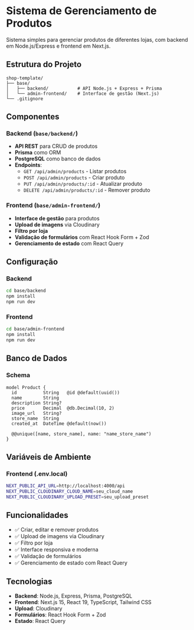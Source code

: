 # Sistema de Gerenciamento de Produtos

Sistema simples para gerenciar produtos de diferentes lojas, com backend em Node.js/Express e frontend em Next.js.

## Estrutura do Projeto

```
shop-template/
├── base/
│   ├── backend/           # API Node.js + Express + Prisma
│   └── admin-frontend/    # Interface de gestão (Next.js)
└── .gitignore
```

## Componentes

### Backend (`base/backend/`)
- **API REST** para CRUD de produtos
- **Prisma** como ORM
- **PostgreSQL** como banco de dados
- **Endpoints**:
  - `GET /api/admin/products` - Listar produtos
  - `POST /api/admin/products` - Criar produto
  - `PUT /api/admin/products/:id` - Atualizar produto
  - `DELETE /api/admin/products/:id` - Remover produto

### Frontend (`base/admin-frontend/`)
- **Interface de gestão** para produtos
- **Upload de imagens** via Cloudinary
- **Filtro por loja**
- **Validação de formulários** com React Hook Form + Zod
- **Gerenciamento de estado** com React Query

## Configuração

### Backend
```bash
cd base/backend
npm install
npm run dev
```

### Frontend
```bash
cd base/admin-frontend
npm install
npm run dev
```

## Banco de Dados

### Schema
```prisma
model Product {
  id          String   @id @default(uuid())
  name        String
  description String?
  price       Decimal  @db.Decimal(10, 2)
  image_url   String?
  store_name  String
  created_at  DateTime @default(now())

  @@unique([name, store_name], name: "name_store_name")
}
```

## Variáveis de Ambiente

### Frontend (.env.local)
```bash
NEXT_PUBLIC_API_URL=http://localhost:4000/api
NEXT_PUBLIC_CLOUDINARY_CLOUD_NAME=seu_cloud_name
NEXT_PUBLIC_CLOUDINARY_UPLOAD_PRESET=seu_upload_preset
```

## Funcionalidades

- ✅ Criar, editar e remover produtos
- ✅ Upload de imagens via Cloudinary
- ✅ Filtro por loja
- ✅ Interface responsiva e moderna
- ✅ Validação de formulários
- ✅ Gerenciamento de estado com React Query

## Tecnologias

- **Backend**: Node.js, Express, Prisma, PostgreSQL
- **Frontend**: Next.js 15, React 19, TypeScript, Tailwind CSS
- **Upload**: Cloudinary
- **Formulários**: React Hook Form + Zod
- **Estado**: React Query
